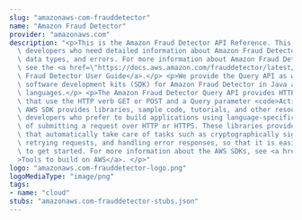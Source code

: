 ```yaml
---
slug: "amazonaws-com-frauddetector"
name: "Amazon Fraud Detector"
provider: "amazonaws.com"
description: "<p>This is the Amazon Fraud Detector API Reference. This guide is for\
  \ developers who need detailed information about Amazon Fraud Detector API actions,\
  \ data types, and errors. For more information about Amazon Fraud Detector features,\
  \ see the <a href=\"https://docs.aws.amazon.com/frauddetector/latest/ug/\">Amazon\
  \ Fraud Detector User Guide</a>.</p> <p>We provide the Query API as well as AWS\
  \ software development kits (SDK) for Amazon Fraud Detector in Java and Python programming\
  \ languages.</p> <p>The Amazon Fraud Detector Query API provides HTTPS requests\
  \ that use the HTTP verb GET or POST and a Query parameter <code>Action</code>.\
  \ AWS SDK provides libraries, sample code, tutorials, and other resources for software\
  \ developers who prefer to build applications using language-specific APIs instead\
  \ of submitting a request over HTTP or HTTPS. These libraries provide basic functions\
  \ that automatically take care of tasks such as cryptographically signing your requests,\
  \ retrying requests, and handling error responses, so that it is easier for you\
  \ to get started. For more information about the AWS SDKs, see <a href=\"https://docs.aws.amazon.com/https:/aws.amazon.com/tools/\"\
  >Tools to build on AWS</a>. </p>"
logo: "amazonaws.com-frauddetector-logo.png"
logoMediaType: "image/png"
tags:
- name: "cloud"
stubs: "amazonaws.com-frauddetector-stubs.json"
---
```

